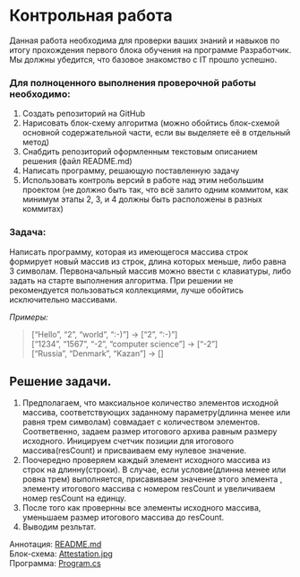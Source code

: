 # Контрольная работа
Данная работа необходима для проверки ваших знаний и навыков по итогу прохождения первого блока обучения на программе Разработчик. Мы должны убедится, что базовое знакомство с IT прошло успешно.

### Для полноценного выполнения проверочной работы необходимо:

1. Создать репозиторий на GitHub
2. Нарисовать блок-схему алгоритма (можно обойтись блок-схемой основной содержательной части, если вы выделяете её в отдельный метод)
3. Снабдить репозиторий оформленным текстовым описанием решения (файл README.md)
4. Написать программу, решающую поставленную задачу
5. Использовать контроль версий в работе над этим небольшим проектом (не должно быть так, что всё залито одним коммитом, как минимум этапы 2, 3, и 4 должны быть расположены в разных коммитах)

### Задача: 
Написать программу, которая из имеющегося массива строк формирует новый массив из строк, длина которых меньше, либо равна 3 символам. Первоначальный массив можно ввести с клавиатуры, либо задать на старте выполнения алгоритма. При решении не рекомендуется пользоваться коллекциями, лучше обойтись исключительно массивами.

_Примеры:_

>[“Hello”, “2”, “world”, “:-)”] → [“2”, “:-)”]  
[“1234”, “1567”, “-2”, “computer science”] → [“-2”]  
[“Russia”, “Denmark”, “Kazan”] → []

## Решение задачи.

1. Предполагаем, что максиальное количество элементов исходной массива, соответствующих заданному параметру(длинна менее или равня трем символам) совмадает с количеством элементов. Соответвенно, задаем размер итогового архива равным размеру исходного. Иницируем счетчик позиции для итогового массива(resCount) и присваиваем ему нулевое значение. 
2. Поочередно проверяем каждый элемент исходного массива из строк на длинну(строки). В случае, если условие(длинна менее или ровна трем) выполняется, присавиваем значение этого элемента , элементу итогового массива с номером resCount и увеличиваем номер resCount на единцу.
3. После того как провернны все элементы исходного массива, уменьшаем размер итогового массива до resCount. 
4. Выводим резльтат.    


Аннотация: [README.md](https://github.com/Wildoboaro/attestation_1/blob/98452d1b301d133c794e0909d9ebbc64ed6ced01/README.md)   
Блок-схема: [Attestation.jpg](https://github.com/Wildoboaro/attestation_1/blob/98452d1b301d133c794e0909d9ebbc64ed6ced01/Attestation.jpg)   
Программа: [Program.cs](https://github.com/Wildoboaro/attestation_1/blob/98452d1b301d133c794e0909d9ebbc64ed6ced01/code/Program.cs)